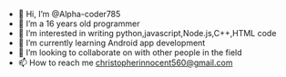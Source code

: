- 👋 Hi, I’m @Alpha-coder785
- 👀 I’m a 16 years old programmer
- 👀 I’m interested in writing python,javascript,Node.js,C++,HTML code
- 🌱 I’m currently learning Android app development
- 💞️ I’m looking to collaborate on with other people in the field
- 📫 How to reach me christopherinnocent560@gmail.com

<!---
Alpha-coder785/Alpha-coder785 is a ✨ special ✨ repository because its `README.md` (this file) appears on your GitHub profile.
You can click the Preview link to take a look at your changes.
--->
